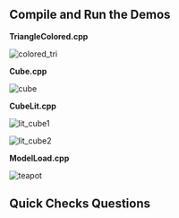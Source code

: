 ## Compile and Run the Demos

**TriangleColored.cpp**

![colored_tri](https://user-images.githubusercontent.com/59031606/112705193-aa048580-8e6b-11eb-8766-b53806419278.png)

**Cube.cpp**

![cube](https://user-images.githubusercontent.com/59031606/112705148-7c1f4100-8e6b-11eb-8626-e9d4855715aa.png)

**CubeLit.cpp**

![lit_cube1](https://user-images.githubusercontent.com/59031606/112705236-d6200680-8e6b-11eb-8382-89e0df7e6c35.png)

![lit_cube2](https://user-images.githubusercontent.com/59031606/112705250-e3d58c00-8e6b-11eb-9230-5a32b6e2b83f.png)

**ModelLoad.cpp**

![teapot](https://user-images.githubusercontent.com/59031606/112705592-9bb76900-8e6d-11eb-9c37-d31734055fb5.png)


## Quick Checks Questions
